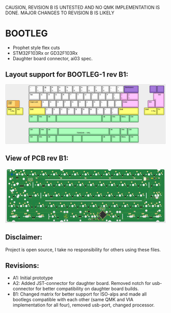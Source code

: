 CAUSION, REVISION B IS UNTESTED AND NO QMK IMPLEMENTATION IS DONE. MAJOR CHANGES TO REVISION B IS LIKELY

# BOOTLEG
- Prophet style flex cuts
- STM32F103Rx or GD32F103Rx
- Daughter board connector, ai03 spec.

## Layout support for BOOTLEG-1 rev B1: 
![alt text](./readme-images/layout_support_bootleg-1_rev_B1.jpg "Layout support")

## View of PCB rev B1: 
![alt text](./readme-images/bootleg-1_rev_B1.jpg "PCB View - Rev B")

## Disclaimer:
Project is open source, I take no responsibility for others using these files.

## Revisions:
- A1: Initial prototype
- A2: Added JST-connector for daughter board. Removed notch for usb-connector for better compatibility on daughter board builds.
- B1: Changed matrix for better support for ISO-alps and made all bootlegs compatible with each other (same QMK and VIA implementation for all four), removed usb-port, changed processor.
